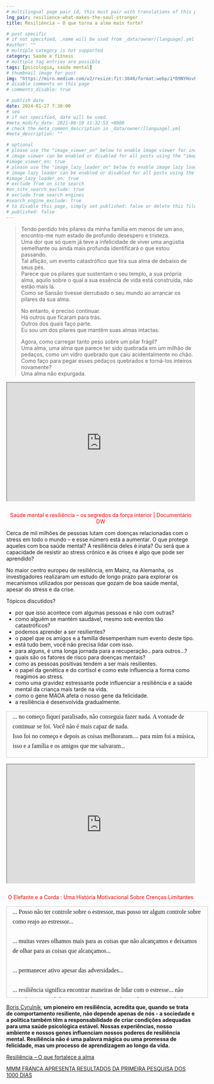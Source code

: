 ```yaml
---
# multilingual page pair id, this must pair with translations of this page. (This name must be unique)
lng_pair: resilience-what-makes-the-soul-stronger
title: Resiliência – O que torna a alma mais forte?

# post specific
# if not specified, .name will be used from _data/owner/[language].yml
#author: ""
# multiple category is not supported
category: Saúde e fitness
# multiple tag entries are possible
tags: [psicologia, saúde mental]
# thumbnail image for post
img: "https://miro.medium.com/v2/resize:fit:3840/format:webp/1*D9NYHovP72jllsEN5c9n8w.png"
# disable comments on this page
# comments_disable: true

# publish date
date: 2024-01-27 7:30:00
# seo
# if not specified, date will be used.
#meta_modify_date: 2021-08-10 11:32:53 +0900
# check the meta_common_description in _data/owner/[language].yml
#meta_description: ""

# optional
# please use the "image_viewer_on" below to enable image viewer for individual pages or posts (_posts/ or [language]/_posts folders).
# image viewer can be enabled or disabled for all posts using the "image_viewer_posts: true" setting in _data/conf/main.yml.
#image_viewer_on: true
# please use the "image_lazy_loader_on" below to enable image lazy loader for individual pages or posts (_posts/ or [language]/_posts folders).
# image lazy loader can be enabled or disabled for all posts using the "image_lazy_loader_posts: true" setting in _data/conf/main.yml.
#image_lazy_loader_on: true
# exclude from on site search
#on_site_search_exclude: true
# exclude from search engines
#search_engine_exclude: true
# to disable this page, simply set published: false or delete this file
# published: false
---
```


> Tendo perdido três pilares da minha família em menos de um ano, encontro-me num estado de profundo desespero e tristeza.  
> Uma dor que só quem já teve a infelicidade de viver uma angústia semelhante ou ainda mais profunda identificará o que estou passando.  
> Tal aflição, um evento catastrófico que tira sua alma de debaixo de seus pés.  
> Parece que os pilares que sustentam o seu templo, a sua própria alma, aquilo sobre o qual a sua essência de vida está construída, não estão mais lá.  
> Como se Sansão tivesse derrubado o seu mundo ao arrancar os pilares da sua alma.
>
> No entanto, é preciso continuar.  
> Há outros que ficaram para trás.  
> Outros dos quais faço parte.  
> Eu sou um dos pilares que mantêm suas almas intactas.
>
> Agora, como carregar tanto peso sobre um pilar frágil?  
> Uma alma, uma alma que parece ter sido quebrada em um milhão de pedaços, como um vidro quebrado que caiu acidentalmente no chão.  
> Como faço para pegar esses pedaços quebrados e torná-los inteiros novamente?  
> Uma alma não expurgada.

<div style="position:relative;padding-bottom:56.25%;padding-top:35px;height:0;margin-bottom:2em;overflow:hidden">
    <iframe style="position:absolute;top:0;left:0;width:100%;height:100%"  src="https://www.youtube.com/embed/YdMCL9_UTE4?si=c2EQDVFT5Irj8e4c" title="YouTube video player"  allowfullscreen>
    </iframe>   
</div>
 <p style="color:red; position:relative; text-align:center">Saúde mental e resiliência – os segredos da força interior | Documentário DW</p>
Cerca de mil milhões de pessoas lutam com doenças relacionadas com o stress em todo o mundo – e esse número está a aumentar.  
O que protege aqueles com boa saúde mental?  
A resiliência deles é inata?  
Ou será que a capacidade de resistir ao stress crónico e às crises é algo que pode ser aprendido?

No maior centro europeu de resiliência, em Mainz, na Alemanha, os investigadores realizaram um estudo de longo prazo para explorar os mecanismos utilizados por pessoas que gozam de boa saúde mental, apesar do stress e da crise.

Tópicos discutidos?

- por que isso acontece com algumas pessoas e não com outras?
- como alguém se mantém saudável, mesmo sob eventos tão catastróficos?
- podemos aprender a ser resilientes?
- o papel que os amigos e a família desempenham num evento deste tipo.
- está tudo bem, você não precisa lidar com isso.
- para alguns, é uma longa jornada para a recuperação.. para outros...?
- quais são os fatores de risco para doenças mentais?
- como as pessoas positivas tendem a ser mais resilientes.
- o papel da genética e do cortisol e como este influencia a forma como reagimos ao stress.
- como uma gravidez estressante pode influenciar a resiliência e a saúde mental da criança mais tarde na vida.
- como o gene MAOA afeta o nosso gene da felicidade.
- a resiliência é desenvolvida gradualmente.

<div style="height:120px;width:100%;border:1px solid #ccc;font:16px/26px Georgia, Garamond, Serif;overflow:auto;margin:1em 0 1em 0;padding:1px 1em 1px 1em">
 ... no começo fiquei paralisado, não conseguia fazer nada. A vontade de continuar se foi. Você não é mais capaz de nada.<br>
 Isso foi no começo e depois as coisas melhoraram.... para mim foi a música, isso e a família e os amigos que me salvaram... <br>
    <br>
    ... para transformar isso sem sentido em algo significativo...<br>
    <br>
    ... a resiliência é regulada pelo eu...(Veja Corda do Elefante)<br>
    <br>
</div>

<div style="position:relative;padding-bottom:56.25%;padding-top:35px;height:0;margin-bottom:2em;overflow:hidden">
    <iframe style="position:absolute;top:0;left:0;width:100%;height:100%"  src="https://www.youtube.com/embed/Nwz3JsWUAvo?si=FmtVBNMDAFhLrFKG"  title="YouTube video player"  allowfullscreen>
    </iframe>
    </div>
 <p style="color:red; position:relative; text-align:center">O Elefante e a Corda : Uma História Motivacional Sobre Crenças Limitantes</p>

<div style="height:240px;width:100%;border:1px solid #ccc;font:16px/26px Georgia, Garamond, Serif;overflow:auto;margin:1em 0 1em 0;padding:1px 1em 1px 1em">
  ... Posso não ter controle sobre o estressor, mas posso ter algum controle sobre como reajo ao estressor...<br>
<br>
    ... muitas vezes olhamos mais para as coisas que não alcançamos e deixamos de olhar para as coisas que alcançamos...<br>
<br>
    ... permanecer ativo apesar das adversidades...<br>

<br>
    ... resiliência significa encontrar maneiras de lidar com o estresse... não significa que você deva tentar lidar com o máximo de estresse possível... planeie um tempo para relaxar, para compensar, ... isso aumenta a resiliência geral... para ser capaz de lidar melhor...<br>
<br>
    ... o governo e a sociedade também desempenham um papel na criação de um ambiente que aumente a nossa resiliência...<br>
<br>
    ... as cicatrizes permanecerão para sempre...<br>
<br>
    ... você passa pela vida com muito mais consciência...<br>
<br>
    ...resiliência não é um estado de ser, mas sim um processo contínuo...<br>
<br>
    ... nossa psique é uma mistura complexa de influências ambientais, genes e nossa capacidade de agir...<br>
<br>
    ... resiliência não tem a ver com felicidade, tem a ver com conviver com todas as zonas cinzentas da vida, sobreviver às crises sem perder a saúde mental, ter uma compreensão realista...<br>
<br>
    ... a resiliência nunca é perfeita...<br>
</div>

[Boris Cyrulnik](https://www.wook.pt/autor/boris-cyrulnik/6851), <strong>um pioneiro em resiliência, acredita que, quando se trata de comportamento resiliente, não depende apenas de nós - a sociedade e a política também têm a responsabilidade de criar condições adequadas para uma saúde psicológica estável.
Nossas experiências, nosso ambiente e nossos genes influenciam nossos poderes de resiliência mental.
Resiliência não é uma palavra mágica ou uma promessa de felicidade, mas um processo de aprendizagem ao longo da vida.</strong>

[Resiliência – O que fortalece a alma](https://www.dw.com/en/resilience-what-makes-the-soul-strong/video-68030469)

[MMM FRANÇA APRESENTA RESULTADOS DA PRIMEIRA PESQUISA DOS 1000 DIAS](https://makemothersmatter.org/mmm-france-presents-results-of-1000-days-survey-will-french-mothers-be-heard/)
